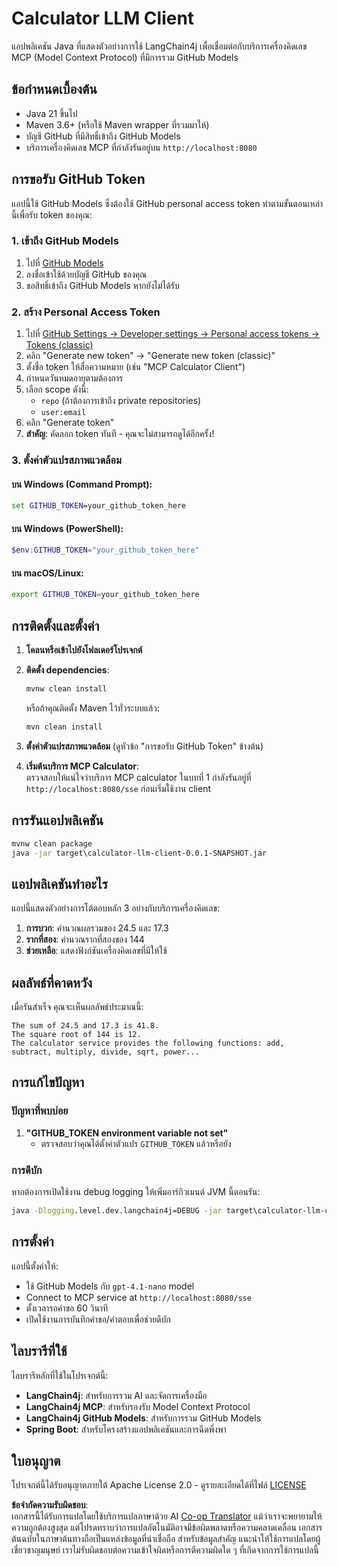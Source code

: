 <!--
CO_OP_TRANSLATOR_METADATA:
{
  "original_hash": "ac2459c0d5cc823922e3d9240a95028c",
  "translation_date": "2025-06-11T13:27:57+00:00",
  "source_file": "03-GettingStarted/03-llm-client/solution/java/README.md",
  "language_code": "th"
}
-->
# Calculator LLM Client

แอปพลิเคชัน Java ที่แสดงตัวอย่างการใช้ LangChain4j เพื่อเชื่อมต่อกับบริการเครื่องคิดเลข MCP (Model Context Protocol) ที่มีการรวม GitHub Models

## ข้อกำหนดเบื้องต้น

- Java 21 ขึ้นไป  
- Maven 3.6+ (หรือใช้ Maven wrapper ที่รวมมาให้)  
- บัญชี GitHub ที่มีสิทธิ์เข้าถึง GitHub Models  
- บริการเครื่องคิดเลข MCP ที่กำลังรันอยู่บน `http://localhost:8080`  

## การขอรับ GitHub Token

แอปนี้ใช้ GitHub Models ซึ่งต้องใช้ GitHub personal access token ทำตามขั้นตอนเหล่านี้เพื่อรับ token ของคุณ:

### 1. เข้าถึง GitHub Models  
1. ไปที่ [GitHub Models](https://github.com/marketplace/models)  
2. ลงชื่อเข้าใช้ด้วยบัญชี GitHub ของคุณ  
3. ขอสิทธิ์เข้าถึง GitHub Models หากยังไม่ได้รับ  

### 2. สร้าง Personal Access Token  
1. ไปที่ [GitHub Settings → Developer settings → Personal access tokens → Tokens (classic)](https://github.com/settings/tokens)  
2. คลิก "Generate new token" → "Generate new token (classic)"  
3. ตั้งชื่อ token ให้สื่อความหมาย (เช่น "MCP Calculator Client")  
4. กำหนดวันหมดอายุตามต้องการ  
5. เลือก scope ดังนี้:  
   - `repo` (ถ้าต้องการเข้าถึง private repositories)  
   - `user:email`  
6. คลิก "Generate token"  
7. **สำคัญ**: คัดลอก token ทันที - คุณจะไม่สามารถดูได้อีกครั้ง!  

### 3. ตั้งค่าตัวแปรสภาพแวดล้อม

#### บน Windows (Command Prompt):  
```cmd
set GITHUB_TOKEN=your_github_token_here
```

#### บน Windows (PowerShell):  
```powershell
$env:GITHUB_TOKEN="your_github_token_here"
```

#### บน macOS/Linux:  
```bash
export GITHUB_TOKEN=your_github_token_here
```

## การติดตั้งและตั้งค่า

1. **โคลนหรือเข้าไปยังโฟลเดอร์โปรเจกต์**

2. **ติดตั้ง dependencies**:  
   ```cmd
   mvnw clean install
   ```  
   หรือถ้าคุณติดตั้ง Maven ไว้ทั่วระบบแล้ว:  
   ```cmd
   mvn clean install
   ```

3. **ตั้งค่าตัวแปรสภาพแวดล้อม** (ดูหัวข้อ "การขอรับ GitHub Token" ข้างต้น)

4. **เริ่มต้นบริการ MCP Calculator**:  
   ตรวจสอบให้แน่ใจว่าบริการ MCP calculator ในบทที่ 1 กำลังรันอยู่ที่ `http://localhost:8080/sse` ก่อนเริ่มใช้งาน client

## การรันแอปพลิเคชัน

```cmd
mvnw clean package
java -jar target\calculator-llm-client-0.0.1-SNAPSHOT.jar
```

## แอปพลิเคชันทำอะไร

แอปนี้แสดงตัวอย่างการโต้ตอบหลัก 3 อย่างกับบริการเครื่องคิดเลข:

1. **การบวก**: คำนวณผลรวมของ 24.5 และ 17.3  
2. **รากที่สอง**: คำนวณรากที่สองของ 144  
3. **ช่วยเหลือ**: แสดงฟังก์ชันเครื่องคิดเลขที่มีให้ใช้  

## ผลลัพธ์ที่คาดหวัง

เมื่อรันสำเร็จ คุณจะเห็นผลลัพธ์ประมาณนี้:

```
The sum of 24.5 and 17.3 is 41.8.
The square root of 144 is 12.
The calculator service provides the following functions: add, subtract, multiply, divide, sqrt, power...
```

## การแก้ไขปัญหา

### ปัญหาที่พบบ่อย

1. **"GITHUB_TOKEN environment variable not set"**  
   - ตรวจสอบว่าคุณได้ตั้งค่าตัวแปร `GITHUB_TOKEN` แล้วหรือยัง  

### การดีบัก

หากต้องการเปิดใช้งาน debug logging ให้เพิ่มอาร์กิวเมนต์ JVM นี้ตอนรัน:  
```cmd
java -Dlogging.level.dev.langchain4j=DEBUG -jar target\calculator-llm-client-0.0.1-SNAPSHOT.jar
```

## การตั้งค่า

แอปนี้ตั้งค่าให้:  
- ใช้ GitHub Models กับ `gpt-4.1-nano` model
- Connect to MCP service at `http://localhost:8080/sse`  
- ตั้งเวลารอคำขอ 60 วินาที  
- เปิดใช้งานการบันทึกคำขอ/คำตอบเพื่อช่วยดีบัก  

## ไลบรารีที่ใช้

ไลบรารีหลักที่ใช้ในโปรเจกต์นี้:  
- **LangChain4j**: สำหรับการรวม AI และจัดการเครื่องมือ  
- **LangChain4j MCP**: สำหรับรองรับ Model Context Protocol  
- **LangChain4j GitHub Models**: สำหรับการรวม GitHub Models  
- **Spring Boot**: สำหรับโครงสร้างแอปพลิเคชันและการฉีดพึ่งพา  

## ใบอนุญาต

โปรเจกต์นี้ได้รับอนุญาตภายใต้ Apache License 2.0 - ดูรายละเอียดได้ที่ไฟล์ [LICENSE](../../../../../../03-GettingStarted/03-llm-client/solution/java/LICENSE)

**ข้อจำกัดความรับผิดชอบ**:  
เอกสารนี้ได้รับการแปลโดยใช้บริการแปลภาษาด้วย AI [Co-op Translator](https://github.com/Azure/co-op-translator) แม้ว่าเราจะพยายามให้ความถูกต้องสูงสุด แต่โปรดทราบว่าการแปลอัตโนมัติอาจมีข้อผิดพลาดหรือความคลาดเคลื่อน เอกสารต้นฉบับในภาษาต้นทางถือเป็นแหล่งข้อมูลที่น่าเชื่อถือ สำหรับข้อมูลสำคัญ แนะนำให้ใช้การแปลโดยผู้เชี่ยวชาญมนุษย์ เราไม่รับผิดชอบต่อความเข้าใจผิดหรือการตีความผิดใด ๆ ที่เกิดจากการใช้การแปลนี้